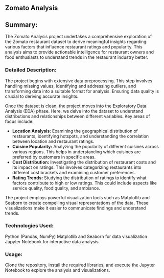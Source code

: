 ## Zomato Analysis

## Summary:
The Zomato Analysis project undertakes a comprehensive exploration of the Zomato restaurant dataset to derive meaningful insights regarding various factors that influence restaurant ratings and popularity. This analysis aims to provide actionable intelligence for restaurant owners and food enthusiasts to understand trends in the restaurant industry better.

### Detailed Description:
The project begins with extensive data preprocessing. This step involves handling missing values, identifying and addressing outliers, and transforming data into a suitable format for analysis. Ensuring data quality is crucial to deriving accurate insights.

Once the dataset is clean, the project moves into the Exploratory Data Analysis (EDA) phase. Here, we delve into the dataset to understand distributions and relationships between different variables. Key areas of focus include:

- **Location Analysis:** Examining the geographical distribution of restaurants, identifying hotspots, and understanding the correlation between location and restaurant ratings.
- **Cuisine Popularity:** Analyzing the popularity of different cuisines across various regions. This helps in understanding which cuisines are preferred by customers in specific areas.
- **Cost Distribution:** Investigating the distribution of restaurant costs and its impact on ratings. This involves categorizing restaurants into different cost brackets and examining customer preferences.
- **Rating Trends:** Studying the distribution of ratings to identify what factors contribute to high or low ratings. This could include aspects like service quality, food quality, and ambiance.

The project employs powerful visualization tools such as Matplotlib and Seaborn to create compelling visual representations of the data. These visualizations make it easier to communicate findings and understand trends.

### Technologies Used:
Python (Pandas, NumPy)
Matplotlib and Seaborn for data visualization
Jupyter Notebook for interactive data analysis

### Usage:
Clone the repository, install the required libraries, and execute the Jupyter Notebook to explore the analysis and visualizations.
